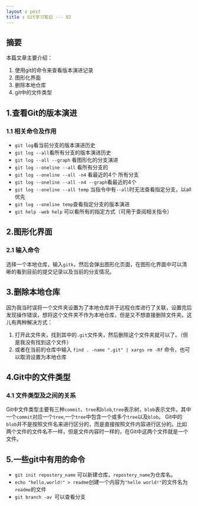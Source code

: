 ```yaml
---
layout : post
title : Git学习笔记 --- 02
---
```

## 摘要
本篇文章主要介绍：
1. 使用git的命令来查看版本演进记录
2. 图形化界面
3. 删除本地仓库
4. git中的文件类型
## 1.查看Git的版本演进
### 1.1 相关命令及作用
* `git log`看当前分支的版本演进历史  
* `git log --all`看所有分支的版本演进历史
* `git log --all --graph` 看图形化的分支演进
* `git log --oneline --all` 看所有分支的  
* `git log --oneline --all -n4` 看最近的4个 所有分支
* `git log --oneline --all -n4 --graph`看最近的4个
* `git log --oneline --all temp` 当指令中有`--all`时无法查看指定分支，以all优先
* `git log --oneline temp`查看指定分支的版本演进
* `git help -web help` 可以看所有的指定方式（可用于查阅相关指令）
  
## 2.图形化界面
### 2.1 输入命令
   选择一个本地仓库，输入`gitk`，然后会弹出图形化页面，在图形化界面中可以清晰的看到目前的提交记录以及当前的分支情况。

## 3.删除本地仓库
因为我当时误将一个文件夹设置为了本地仓库并于远程仓库进行了关联，设置完后发现操作错误，想将这个文件夹不作为本地仓库，但是又不想直接删除文件夹。这儿有两种解决方式：
1. 打开此文件夹，找到其中的`.git`文件夹，然后删除这个文件夹就可以了。（但是我没有找到这个文件）
2. 或者在当前的仓库中输入 `find . -name ".git" | xargs rm -Rf` 命令，也可以取消设置为本地仓库

## 4.Git中的文件类型
### 4.1 文件类型及之间的关系
  Git中文件类型主要有三种`commit`、`tree`和`blob`,`tree`表示树，`blob`表示文件。其中一个`commit`对应一个`tree`,一个`tree`中包含一个或多个`tree`以及`blob`。
  Git中的`blob`并不是按照文件名来进行区分的，而是直接按照文件内容进行区分的。比如两个文件的文件名不一样，但是文件内容时一样的，在Git中这两个文件就是一个文件。
## 5.一些git中有用的命令
* `git init repostery_name` 可以新建仓库，`repostery_name`为仓库名。
* `echo "hello,world!" > readme`创建一个内容为`"hello world!"`的文件名为`readme`的文件
* `git branch -av `可以查看分支



